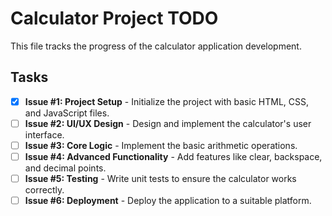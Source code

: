 # Calculator Project TODO

This file tracks the progress of the calculator application development.

## Tasks

- [x] **Issue #1: Project Setup** - Initialize the project with basic HTML, CSS, and JavaScript files.
- [ ] **Issue #2: UI/UX Design** - Design and implement the calculator's user interface.
- [ ] **Issue #3: Core Logic** - Implement the basic arithmetic operations.
- [ ] **Issue #4: Advanced Functionality** - Add features like clear, backspace, and decimal points.
- [ ] **Issue #5: Testing** - Write unit tests to ensure the calculator works correctly.
- [ ] **Issue #6: Deployment** - Deploy the application to a suitable platform.
